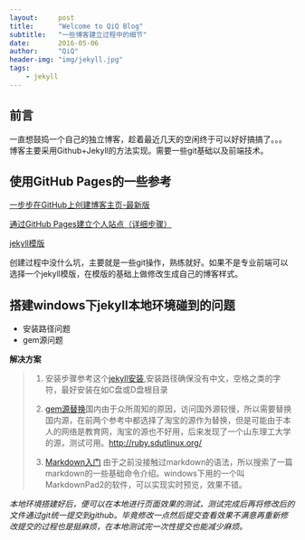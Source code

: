 ```yaml
---
layout:     post
title:      "Welcome to QiQ Blog"
subtitle:   "一些博客建立过程中的细节"
date:       2016-05-06
author:     "QiQ"
header-img: "img/jekyll.jpg"
tags:
    - jekyll
---
```

## 前言

一直想鼓捣一个自己的独立博客，趁着最近几天的空闲终于可以好好搞搞了。。。
博客主要采用Github+Jekyll的方法实现。需要一些git基础以及前端技术。

## 使用GitHub Pages的一些参考

[一步步在GitHub上创建博客主页-最新版](http://www.pchou.info/ssgithubPage/2014-07-04-build-github-blog-page-08.html)

[通过GitHub Pages建立个人站点（详细步骤）](http://www.cnblogs.com/purediy/archive/2013/03/07/2948892.html)

[jekyll模版](http://jekyllthemes.org/)


创建过程中没什么坑，主要就是一些git操作，熟练就好。如果不是专业前端可以选择一个jekyll模版，在模版的基础上做修改生成自己的博客样式。


## 搭建windows下jekyll本地环境碰到的问题


* 安装路径问题
* gem源问题

**解决方案**

> 1. 安装步骤参考这个[jekyll安装](http://www.pchou.info/web-build/2013/01/05/build-github-blog-page-04.html),安装路径确保没有中文，空格之类的字符，最好安装在如C盘或D盘根目录
>
> 2. [gem源替换](http://www.haorooms.com/post/gem_not_use)国内由于众所周知的原因，访问国外源较慢，所以需要替换国内源，在前两个参考中都选择了淘宝的源作为替换，但是可能由于本人的网络是教育网，淘宝的源也不好用，后来发现了一个山东理工大学的源，测试可用。http://ruby.sdutlinux.org/
>
> 3. [Markdown入门](http://sspai.com/25137) 由于之前没接触过markdown的语法，所以搜索了一篇markdown的一些基础命令介绍。windows下用的一个叫MarkdownPad2的软件，可以实现实时预览，效果不错。

*本地环境搭建好后，便可以在本地进行页面效果的测试，测试完成后再将修改后的文件通过git统一提交到github。毕竟修改一点然后提交查看效果不满意再重新修改提交的过程也是挺麻烦，在本地测试完一次性提交也能减少麻烦。*